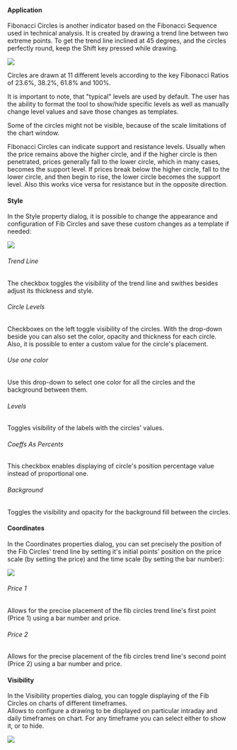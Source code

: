 #### Application

Fibonacci Circles is another indicator based on the Fibonacci Sequence used in technical analysis. It is created by drawing a trend line between two extreme points. To get the trend line inclined at 45 degrees, and the circles perfectly round, keep the Shift key pressed while drawing.

![](https://s3.amazonaws.com/cdn.freshdesk.com/data/helpdesk/attachments/production/43525295482/original/UujwnXfySaBE-FWuEWCZE-tCFbzWBBiytQ.jpeg?1732455143)

Circles are drawn at 11 different levels according to the key Fibonacci Ratios of 23.6%, 38.2%, 61.8% and 100%.

It is important to note, that "typical" levels are used by default. The user has the ability to format the tool to show/hide specific levels as well as manually change level values and save those changes as templates.

Some of the circles might not be visible, because of the scale limitations of the chart window.

Fibonacci Circles can indicate support and resistance levels. Usually when the price remains above the higher circle, and if the higher circle is then penetrated, prices generally fall to the lower circle, which in many cases, becomes the support level. If prices break below the higher circle, fall to the lower circle, and then begin to rise, the lower circle becomes the support level. Also this works vice versa for resistance but in the opposite direction.

#### Style

In the Style property dialog, it is possible to change the appearance and configuration of Fib Circles and save these custom changes as a template if needed:

![](https://s3.amazonaws.com/cdn.freshdesk.com/data/helpdesk/attachments/production/43531710548/original/_2obBGdEzG6UBjkii43GGm7WNjICtmvcUA.png?1735314675)

###### Trend Line

The checkbox toggles the visibility of the trend line and swithes besides adjust its thickness and style.

###### Circle Levels

Checkboxes on the left toggle visibility of the circles. With the drop-down beside you can also set the color, opacity and thickness for each circle.  
Also, it is possible to enter a custom value for the circle's placement.

###### Use one color

Use this drop-down to select one color for all the circles and the background between them.

###### Levels

Toggles visibility of the labels with the circles' values.

###### Coeffs As Percents

This checkbox enables displaying of circle's position percentage value instead of proportional one.

###### Background

Toggles the visibility and opacity for the background fill between the circles.

#### Coordinates

In the Coordinates properties dialog, you can set precisely the position of the Fib Circles' trend line by setting it's initial points' position on the price scale (by setting the price) and the time scale (by setting the bar number):

![](https://s3.amazonaws.com/cdn.freshdesk.com/data/helpdesk/attachments/production/43525295596/original/1ImpiHOCd8E_t_qpTta35x_gdcppZzdVQw.png?1732455320)

###### Price 1

Allows for the precise placement of the fib circles trend line's first point (Price 1) using a bar number and price.

###### Price 2

Allows for the precise placement of the fib circles trend line's second point (Price 2) using a bar number and price.

#### Visibility

In the Visibility properties dialog, you can toggle displaying of the Fib Circles on charts of different timeframes.  
Allows to configure a drawing to be displayed on particular intraday and daily timeframes on chart. For any timeframe you can select either to show it, or to hide.

![](https://s3.amazonaws.com/cdn.freshdesk.com/data/helpdesk/attachments/production/43525295620/original/cyXJIoHv0PS7rHWgNAZsdbJPFkN5UfuMKQ.png?1732455351)